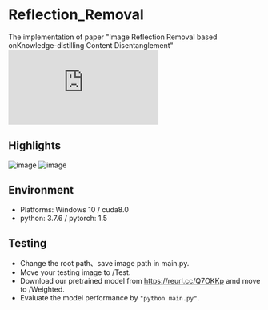 # Reflection_Removal
The implementation of paper "Image Reflection Removal based onKnowledge-distilling Content Disentanglement"
![image](https://github.com/Sasebalballgit/Reflection_Removal/blob/main/Example/architecture_SPL.pdf)
## Highlights <br>
  ![image](https://github.com/Sasebalballgit/Reflection_Removal/blob/main/Example/test1.gif)
  ![image](https://github.com/Sasebalballgit/Reflection_Removal/blob/main/Example/test2.gif)
## Environment <br>
  
*  Platforms: Windows 10 / cuda8.0 <br>
*  python: 3.7.6 / pytorch: 1.5 <br>
  

## Testing <br>
*  Change the root path、save image path in main.py. <br>
*  Move your testing image to /Test. <br>
*  Download our pretrained model from https://reurl.cc/Q7OKKp amd move to /Weighted. <br>
*  Evaluate the model performance by `"python main.py"`. <br>    


  
